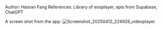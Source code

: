 Author: Haoran Fang
References: Library of exoplayer, apis from Supabase, ChatGPT

A screen shot from the app:
![Screenshot_20250412_224926_videoplayer](https://github.com/user-attachments/assets/3a1b8fb6-a4fc-4d38-b5b9-4002ded10644)
